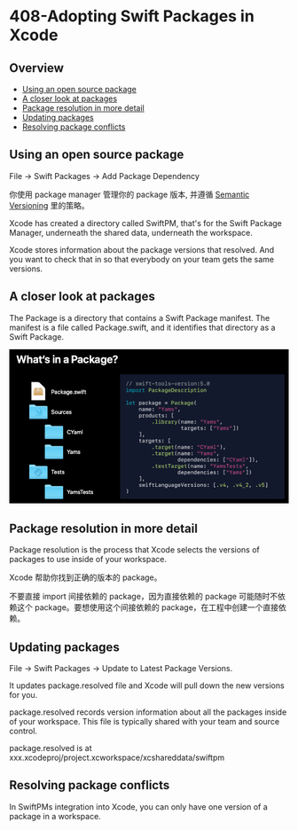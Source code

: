 # 408-Adopting Swift Packages in Xcode

## Overview

-   [Using an open source package](#using-an-open-source-package)
-   [A closer look at packages](#a-closer-look-at-packages)
-   [Package resolution in more detail](#package-resolution-in-more-detail)
-   [Updating packages](#updating-packages)
-   [Resolving package conflicts](#resolving-package-conflicts)

## Using an open source package

File -> Swift Packages -> Add Package Dependency

你使用 package manager 管理你的 package 版本, 并遵循 [Semantic Versioning](https://semver.org/) 里的策略。

Xcode has created a directory called SwiftPM, that's for the Swift Package Manager, underneath the shared data, underneath the workspace. 

Xcode stores information about the package versions that resolved. And you want to check that in so that everybody on your team gets the same versions.

## A closer look at packages

The Package is a directory that contains a Swift Package manifest. The manifest is a file called Package.swift, and it identifies that directory as a Swift Package.

![](../screenshots/408-1.png)



## Package resolution in more detail

Package resolution is the process that Xcode selects the versions of packages to use inside of your workspace.

Xcode 帮助你找到正确的版本的 package。

不要直接 import 间接依赖的 package，因为直接依赖的 package 可能随时不依赖这个 package。要想使用这个间接依赖的 package，在工程中创建一个直接依赖。

## Updating packages

File -> Swift Packages -> Update to Latest Package Versions.

It updates package.resolved file and Xcode will pull down the new versions for you.

package.resolved records version information about all the packages inside of your workspace. This file is typically shared with your team and source control. 

package.resolved is at xxx.xcodeproj/project.xcworkspace/xcshareddata/swiftpm

## Resolving package conflicts

In SwiftPMs integration into Xcode, you can only have one version of a package in a workspace.


